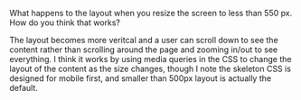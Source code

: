 What happens to the layout when you resize the screen to less than 550 px. How do you think that works? 


The layout becomes more veritcal and a user can scroll down to see the content rather than scrolling around the page and zooming in/out to see everything. I think it works by using media queries in the CSS to change the layout of the content as the size changes, though I note the skeleton CSS is designed for mobile first, and smaller than 500px layout is actually the default. 